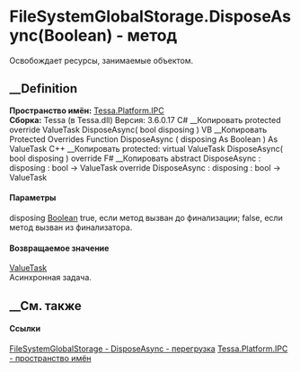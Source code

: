 # FileSystemGlobalStorage.DisposeAsync(Boolean) - метод
Освобождает ресурсы, занимаемые объектом.
##  __Definition
 **Пространство имён:** [Tessa.Platform.IPC](N_Tessa_Platform_IPC.htm)  
 **Сборка:** Tessa (в Tessa.dll) Версия: 3.6.0.17
C# __Копировать
     protected override ValueTask DisposeAsync(
    	bool disposing
    )
VB __Копировать
     Protected Overrides Function DisposeAsync ( 
    	disposing As Boolean
    ) As ValueTask
C++ __Копировать
     protected:
    virtual ValueTask DisposeAsync(
    	bool disposing
    ) override
F# __Копировать
     abstract DisposeAsync : 
            disposing : bool -> ValueTask 
    override DisposeAsync : 
            disposing : bool -> ValueTask 
#### Параметры
disposing [Boolean](https://learn.microsoft.com/dotnet/api/system.boolean)
    true, если метод вызван до финализации; false, если метод вызван из финализатора. 
#### Возвращаемое значение
[ValueTask](https://learn.microsoft.com/dotnet/api/system.threading.tasks.valuetask)  
Асинхронная задача.
##  __См. также
#### Ссылки
[FileSystemGlobalStorage - ](T_Tessa_Platform_IPC_FileSystemGlobalStorage.htm)
[DisposeAsync -
перегрузка](Overload_Tessa_Platform_IPC_FileSystemGlobalStorage_DisposeAsync.htm)
[Tessa.Platform.IPC - пространство имён](N_Tessa_Platform_IPC.htm)
